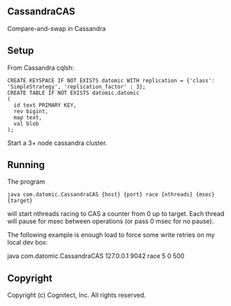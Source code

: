 ## CassandraCAS

Compare-and-swap in Cassandra

## Setup

From Cassandra cqlsh:

    CREATE KEYSPACE IF NOT EXISTS datomic WITH replication = {'class': 'SimpleStrategy', 'replication_factor' : 3};
    CREATE TABLE IF NOT EXISTS datomic.datomic
    (
      id text PRIMARY KEY,
      rev bigint,
      map text,
      val blob
    );

Start a 3+ node cassandra cluster.

## Running 

The program

    java com.datomic.CassandraCAS {host} {port} race {nthreads} {msec} {target}

will start nthreads racing to CAS a counter from 0 up to target.  Each
thread will pause for msec between operations (or pass 0 msec for no pause).

The following example is enough load to force some write retries on my
local dev box:

   java com.datomic.CassandraCAS 127.0.0.1 9042 race 5 0 500

## Copyright

Copyright (c) Cognitect, Inc. All rights reserved.

